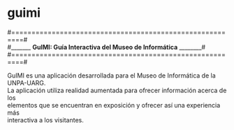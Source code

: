 # guimi
#=========================================================#    
#_______ __GuIMI: Guía Interactiva del Museo de Informática__ ________#    
#=========================================================#    

GuIMI es una aplicación desarrollada para el Museo de Informática de la UNPA-UARG.  
La aplicación utiliza realidad aumentada para ofrecer información acerca de los  
elementos que se encuentran en exposición y ofrecer así una experiencia más   
interactiva a los visitantes.   
